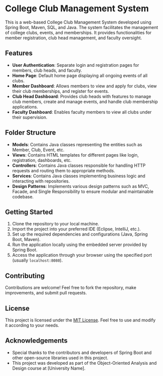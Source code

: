 # College Club Management System

This is a web-based College Club Management System developed using Spring Boot, Maven, SQL, and Java. The system facilitates the management of college clubs, events, and memberships. It provides functionalities for member registration, club head management, and faculty oversight.

## Features

- **User Authentication**: Separate login and registration pages for members, club heads, and faculty.
- **Home Page**: Default home page displaying all ongoing events of all clubs.
- **Member Dashboard**: Allows members to view and apply for clubs, view their club memberships, and register for events.
- **Club Head Dashboard**: Provides club heads with features to manage club members, create and manage events, and handle club membership applications.
- **Faculty Dashboard**: Enables faculty members to view all clubs under their supervision.

## Folder Structure

- **Models**: Contains Java classes representing the entities such as Member, Club, Event, etc.
- **Views**: Contains HTML templates for different pages like login, registration, dashboards, etc.
- **Controllers**: Contains Java classes responsible for handling HTTP requests and routing them to appropriate methods.
- **Services**: Contains Java classes implementing business logic and interacting with repositories.
- **Design Patterns**: Implements various design patterns such as MVC, Facade, and Single Responsibility to ensure modular and maintainable codebase.

## Getting Started

1. Clone the repository to your local machine.
2. Import the project into your preferred IDE (Eclipse, IntelliJ, etc.).
3. Set up the required dependencies and configurations (Java, Spring Boot, Maven).
4. Run the application locally using the embedded server provided by Spring Boot.
5. Access the application through your browser using the specified port (usually `localhost:8080`).

## Contributing

Contributions are welcome! Feel free to fork the repository, make improvements, and submit pull requests.

## License

This project is licensed under the [MIT License](LICENSE). Feel free to use and modify it according to your needs.

## Acknowledgements

- Special thanks to the contributors and developers of Spring Boot and other open-source libraries used in this project.
- This project was developed as part of the Object-Oriented Analysis and Design course at [University Name].
